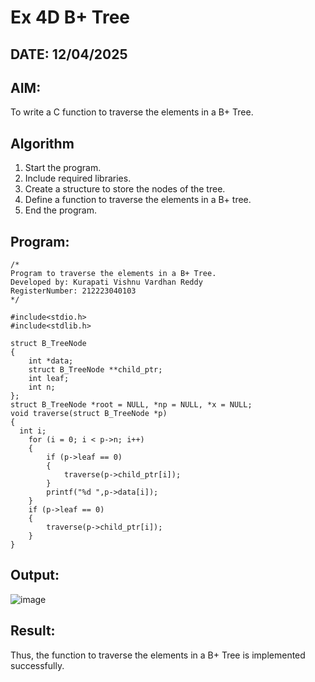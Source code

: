 # Ex 4D B+ Tree
## DATE: 12/04/2025
## AIM:
To write a C function to traverse the elements in a B+ Tree.

## Algorithm
1. Start the program.
2. Include required libraries.
3. Create a structure to store the nodes of the tree.
4. Define a function to traverse the elements in a B+ tree.
5. End the program.  

## Program:
```
/*
Program to traverse the elements in a B+ Tree.
Developed by: Kurapati Vishnu Vardhan Reddy
RegisterNumber: 212223040103
*/

#include<stdio.h>
#include<stdlib.h>

struct B_TreeNode
{
    int *data;
    struct B_TreeNode **child_ptr;
    int leaf;
    int n;
};
struct B_TreeNode *root = NULL, *np = NULL, *x = NULL;
void traverse(struct B_TreeNode *p)
{
  int i;
    for (i = 0; i < p->n; i++)
    {
        if (p->leaf == 0)
        {
            traverse(p->child_ptr[i]);
        }
        printf("%d ",p->data[i]);
    }
    if (p->leaf == 0)
    {
        traverse(p->child_ptr[i]);
    }
}

```

## Output:

![image](https://github.com/user-attachments/assets/af30f4cb-c3f0-486c-b859-71881524a8f7)

## Result:
Thus, the function to traverse the elements in a B+ Tree is implemented successfully.
